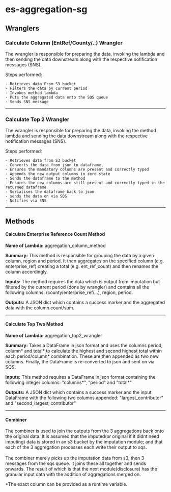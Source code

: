 
# es-aggregation-sg

## Wranglers

### Calculate Column (EntRef/County/..) Wrangler

The wrangler is responsible for preparing the data, invoking the lambda and then sending the data downstream along with the respective notification messages (SNS).

Steps performed:

    - Retrieves data From S3 bucket
    - Filters the data by current period
    - Invokes method lambda
    - Puts the aggregated data onto the SQS queue
    - Sends SNS message
 <hr>
 
### Calculate Top 2 Wrangler

The wrangler is responsible for preparing the data, invoking the method lambda and sending the data downstream along with
the respective notification messages (SNS).

Steps performed:

    - Retrieves data from S3 bucket
    - Converts the data from json to dataframe,
    - Ensures the mandatory columns are present and correctly typed
    - Appends the new output columns in zero state
    - Sends the dataframe to the method
    - Ensures the new columns are still present and correctly typed in the returned dataframe
    - Serialises the dataframe back to json
    - sends the data on via SQS
    - Notifies via SNS   
<hr>

## Methods

#### Calculate Enterprise Reference Count Method

**Name of Lambda:** aggregation_column_method

**Summary:** This method is responsible for grouping the data by a given column, region and period. It then aggregates on the specified column (e.g. enterprise_ref) creating a total (e.g. ent_ref_count) and then renames the column accordingly.

**Inputs:** The method requires the data which is output from imputation but filtered by the current period (done by wrangler) and contains all the following columns: (county/enterprise_ref/...), region, period.

**Outputs:** A JSON dict which contains a success marker and the aggregated data with the column count/sum.
<hr>

#### Calculate Top Two Method

**Name of Lambda:** aggregation_top2_wrangler

**Summary:** Takes a DataFrame in json format and uses the columns period, column* and total* to calculate the highest and second highest total within each period/column* combination. These are then appended as two new columns. Finally, the DataFrame is re-converted to json and sent on via SQS.

**Inputs:** This method requires a DataFrame in json format containing the following integer columns: "columns*", "period" and "total*"

**Outputs:** A JSON dict which contains a success marker and the input DataFrame with the following two columns appended: "largest_contributor" and "second_largest_contributor"
<hr>

#### Combiner
The combiner is used to join the outputs from the 3 aggregations back onto the original
 data. It is assumed that the imputed(or original if it didnt need imputing) data is 
 stored in an s3 bucket by the imputation module; and that each of the 3 aggregation 
 processes each write their output to sqs.<br><br>
 The combiner merely picks up the imputation data from s3, then 3 messages from the sqs
  queue. It joins these all together and sends onwards. The result of which is that the
   next module(disclosure) has the granular input data with the addition of aggregations 
   merged on.

*The exact column can be provided as a runtime variable.

